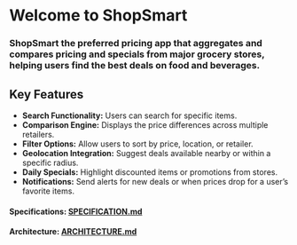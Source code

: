# Welcome to ShopSmart

### ShopSmart the preferred pricing app that aggregates and compares pricing and specials from major grocery stores, helping users find the best deals on food and beverages.

## Key Features	

* **Search Functionality:** Users can search for specific items.
* **Comparison Engine:** Displays the price differences across multiple retailers.
* **Filter Options:** Allow users to sort by price, location, or retailer.
* **Geolocation Integration:** Suggest deals available nearby or within a specific radius.
* **Daily Specials:** Highlight discounted items or promotions from stores.
* **Notifications:** Send alerts for new deals or when prices drop for a user’s favorite items.

#### Specifications: [SPECIFICATION.md](SPECIFICATION.md)

#### Architecture: [ARCHITECTURE.md](ARCHITECTURE.md)